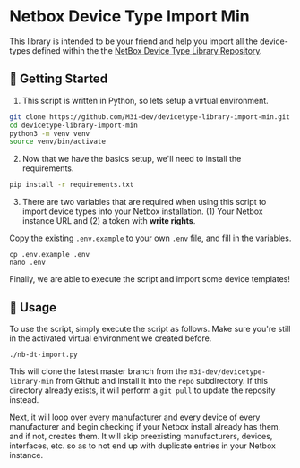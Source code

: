 # Netbox Device Type Import Min

This library is intended to be your friend and help you import all the device-types defined within the the [NetBox Device Type Library Repository](https://github.com/netbox-community/devicetype-library).

## 🚀 Getting Started

1. This script is written in Python, so lets setup a virtual environment.

```bash
git clone https://github.com/M3i-dev/devicetype-library-import-min.git
cd devicetype-library-import-min
python3 -m venv venv
source venv/bin/activate
```

2. Now that we have the basics setup, we'll need to install the requirements.

```bash
pip install -r requirements.txt
```

3. There are two variables that are required when using this script to import device types into your Netbox installation. (1) Your Netbox instance URL and (2) a token with **write rights**.

Copy the existing `.env.example` to your own `.env` file, and fill in the variables.

```
cp .env.example .env
nano .env
```

Finally, we are able to execute the script and import some device templates!

## 🔌 Usage

To use the script, simply execute the script as follows. Make sure you're still in the activated virtual environment we created before.

```
./nb-dt-import.py
```

This will clone the latest master branch from the `m3i-dev/devicetype-library-min` from Github and install it into the `repo` subdirectory. If this directory already exists, it will perform a `git pull` to update the reposity instead.

Next, it will loop over every manufacturer and every device of every manufacturer and begin checking if your Netbox install already has them, and if not, creates them. It will skip preexisting manufacturers, devices, interfaces, etc. so as to not end up with duplicate entries in your Netbox instance.
